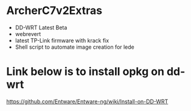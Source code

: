 # ArcherC7v2Extras
 - DD-WRT Latest Beta 
 - webrevert
 - latest TP-Link firmware with krack fix
 - Shell script to automate image creation for lede
# Link below is to install opkg on dd-wrt
https://github.com/Entware/Entware-ng/wiki/Install-on-DD-WRT 
